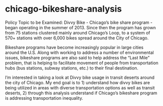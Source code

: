 # chicago-bikeshare-analysis

Policy Topic to be Examined: 
Divvy Bike - Chicago’s bike share program - began operating in the summer of 2013. Since then the program has grown from 75 stations clustered mainly around Chicago’s Loop, to a system of 570+ stations with over 6,000 bikes spread around the City of Chicago. 

Bikeshare programs have become increasingly popular in large cities around the U.S. Along with working to address a number of environmental issues, bikeshare programs are also said to help address the “Last Mile” problem, that is helping to facilitate movement of people from transportation hubs (bus stations, subway stations, etc.) to their final destination. 

I’m interested in taking a look at Divvy bike usage in transit deserts around the city of Chicago. My end goal is to 1) understand how divvy bikes are being utilized in areas with diverse transportation options as well as transit deserts, 2) through this analysis understand if Chicago’s bikeshare program is addressing transportation inequality. 
